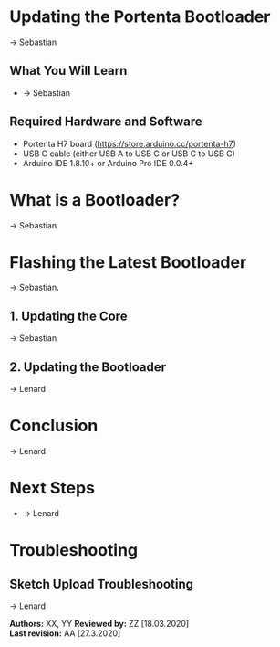 # Updating the Portenta Bootloader
-> Sebastian

## What You Will Learn
-   -> Sebastian

## Required Hardware and Software
-   Portenta H7 board (<https://store.arduino.cc/portenta-h7>)
-   USB C cable (either USB A to USB C or USB C to USB C)
-   Arduino IDE 1.8.10+  or Arduino Pro IDE 0.0.4+ 

# What is a Bootloader?
-> Sebastian


# Flashing the Latest Bootloader
-> Sebastian. 

## 1. Updating the Core
-> Sebastian

## 2. Updating the Bootloader
-> Lenard

# Conclusion
-> Lenard

# Next Steps
-   -> Lenard

# Troubleshooting
## Sketch Upload Troubleshooting
-> Lenard

**Authors:** XX, YY
**Reviewed by:** ZZ [18.03.2020]  
**Last revision:** AA [27.3.2020]
